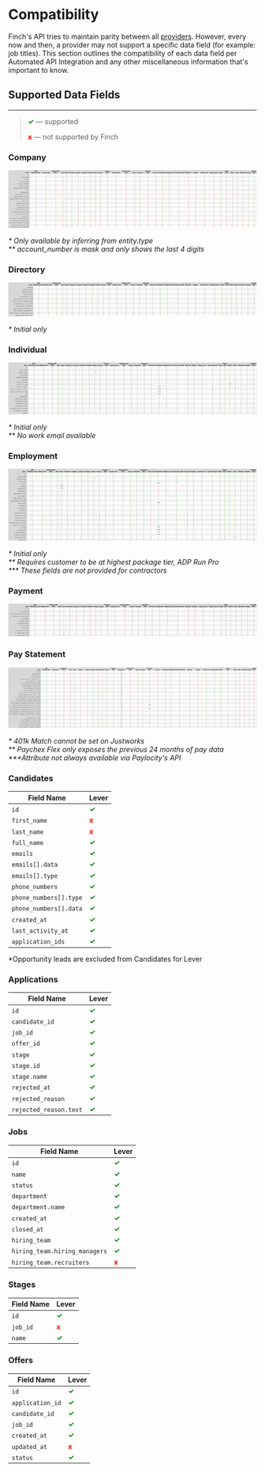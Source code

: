 # Compatibility

Finch's API tries to maintain parity between all [providers](./Providers.md). However, every now and then, a provider may not support a specific data field (for example: job titles). This section outlines the compatibility of each data field per Automated API Integration and any other miscellaneous information that's important to know.

## Supported Data Fields

---

<!-- theme: info -->

> <strong><span style="color:green">✓</span></strong> — supported
>
> <strong><span style="color:red">x</span></strong> — not supported by Finch

<!--
type: tab
title: HRIS
-->

### Company
![company.png](../../assets/images/company.png)

<p><i>* Only available by inferring from entity.type</i><br>
<i>** account_number is mask and only shows the last 4 digits</i></p>

### Directory
![directory.png](../../assets/images/directory.png)

<p><i>* Initial only</i></p>

### Individual
![individual.png](../../assets/images/individual-2.png)

<p><i>* Initial only</i><br>
<i>** No work email available</i></p>

### Employment
![employment.png](../../assets/images/employment.png)

<p><i>* Initial only</i><br>
<i>** Requires customer to be at highest package tier, ADP Run Pro</i></br>
<i>*** These fields are not provided for contractors</i></p>

### Payment
![payment.png](../../assets/images/payment.png)

### Pay Statement
![pay-statement.png](../../assets/images/pay-statement.png)

<p><i>* 401k Match cannot be set on Justworks</i><br>
<i>** Paychex Flex only exposes the previous 24 months of pay data</i></br>
<i>***Attribute not always available via Paylocity's API</i></p>

<!--
type: tab
title: ATS
-->

### Candidates
Field Name | Lever
---- | -----
`id` | <strong><span style="color:green">✓</span></strong>
`first_name` | <strong><span style="color:red">x</span></strong>
`last_name` | <strong><span style="color:red">x</span></strong>
`full_name` | <strong><span style="color:green">✓</span></strong>
`emails` | <strong><span style="color:green">✓</span></strong>
`emails[].data` | <strong><span style="color:green">✓</span></strong>
`emails[].type` | <strong><span style="color:green">✓</span></strong>
`phone_numbers` | <strong><span style="color:green">✓</span></strong>
`phone_numbers[].type`| <strong><span style="color:green">✓</span></strong>
`phone_numbers[].data`| <strong><span style="color:green">✓</span></strong>
`created_at` | <strong><span style="color:green">✓</span></strong>
`last_activity_at` | <strong><span style="color:green">✓</span></strong>
`application_ids` | <strong><span style="color:green">✓</span></strong>

*Opportunity leads are excluded from Candidates for Lever

### Applications
Field Name | Lever
---- | -----
`id` | <strong><span style="color:green">✓</span></strong>
`candidate_id` | <strong><span style="color:green">✓</span></strong>
`job_id` | <strong><span style="color:green">✓</span></strong>
`offer_id` | <strong><span style="color:green">✓</span></strong>
`stage` | <strong><span style="color:green">✓</span></strong>
`stage.id` | <strong><span style="color:green">✓</span></strong>
`stage.name` | <strong><span style="color:green">✓</span></strong>
`rejected_at` | <strong><span style="color:green">✓</span></strong>
`rejected_reason`| <strong><span style="color:green">✓</span></strong>
`rejected_reason.text`| <strong><span style="color:green">✓</span></strong>

### Jobs
Field Name | Lever
---- | -----
`id` | <strong><span style="color:green">✓</span></strong>
`name` | <strong><span style="color:green">✓</span></strong>
`status` | <strong><span style="color:green">✓</span></strong>
`department` | <strong><span style="color:green">✓</span></strong>
`department.name` | <strong><span style="color:green">✓</span></strong>
`created_at` | <strong><span style="color:green">✓</span></strong>
`closed_at` | <strong><span style="color:green">✓</span></strong>
`hiring_team` | <strong><span style="color:green">✓</span></strong>
`hiring_team.hiring_managers`| <strong><span style="color:green">✓</span></strong>
`hiring_team.recruiters`| <strong><span style="color:red">x</span></strong>

### Stages
Field Name | Lever
---- | -----
`id` | <strong><span style="color:green">✓</span></strong>
`job_id` | <strong><span style="color:red">x</span></strong>
`name` |<strong><span style="color:green">✓</span></strong>


### Offers
Field Name | Lever
---- | -----
`id` | <strong><span style="color:green">✓</span></strong>
`application_id` | <strong><span style="color:green">✓</span></strong>
`candidate_id` |<strong><span style="color:green">✓</span></strong>
`job_id` | <strong><span style="color:green">✓</span></strong>
`created_at` | <strong><span style="color:green">✓</span></strong>
`updated_at` | <strong><span style="color:red">x</span></strong>
`status`| <strong><span style="color:green">✓</span></strong>

<!-- type: tab-end -->
